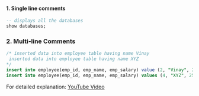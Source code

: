 #### 1. Single line comments
```sql
-- displays all the databases
show databases;
```

### 2. Multi-line Comments
```sql
/* inserted data into employee table having name Vinay
 inserted data into employee table having name XYZ
*/
insert into employee(emp_id, emp_name, emp_salary) value (2, "Vinay", 2000);
insert into employee(emp_id, emp_name, emp_salary) values (4, "XYZ", 2500);
```

For detailed explanation: [YouTube Video](https://www.youtube.com/watch?v=qBCbib-E6sE&list=PL53IeEJJLQl3xIzMPqA7lApebsB-UqtNB&index=9)
